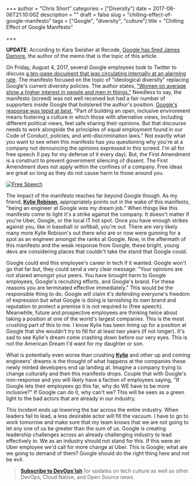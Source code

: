 +++
author = "Chris Short"
categories = ["Diversity"]
date = 2017-08-06T21:10:00Z
description = ""
draft = false
slug = "chilling-effect-of-google-manifesto"
tags = ["Google", "diversity", "culture"]
title = "Chilling Effect of Google Manifesto"

+++

**UPDATE**: According to Kara Swisher at Recode, [Google has fired James Damore](https://www.recode.net/2017/8/7/16110696/firing-google-ceo-employee-penned-controversial-memo-on-women-has-violated-its-code-of-conduct), the author of the memo that is the topic of this article.

On Friday, August 4, 2017, several Google employees took to Twitter to discuss [a ten-page document that was circulating internally at an alarming rate](https://motherboard.vice.com/en_us/article/kzbm4a/employees-anti-diversity-manifesto-goes-internally-viral-at-google). The manifesto focused on the topic of "ideological diversity" replacing Google's current diversity policies. The author states, ["Women on average show a higher interest in people and men in things."](http://gizmodo.com/exclusive-heres-the-full-10-page-anti-diversity-screed-1797564320) Needless to say, the manifesto (screed) was not well received but had a fair number of supporters inside Google that bolstered the author's position. [Google's response was tepid at best](https://motherboard.vice.com/en_us/article/vbv54d/google-on-anti-diversity-manifesto-employees-must-feel-safe-sharing-their-opinions), "Part of building an open, inclusive environment means fostering a culture in which those with alternative views, including different political views, feel safe sharing their opinions. But that discourse needs to work alongside the principles of equal employment found in our Code of Conduct, policies, and anti-discrimination laws." Not exactly what you want to see when this manifesto has you questioning why you're at a company not denouncing the opinions expressed in this screed. I'm all for free speech (I pay for my defense of it every day). But, the First Amendment is a construct to prevent government silencing of dissent. The First Amendment does not apply within the confines of a company. Free ideas are great so long as they do not cause harm to those around you.

[![Free Speech](https://imgs.xkcd.com/comics/free_speech.png)](https://xkcd.com/1357/)

The impact of the manifesto reaches far beyond Google though. As my friend, [**Kylie Robison**](http://www.kylieerin.com/lets-talk-about-google/), appropriately points out in the wake of this manifesto, "being an engineer at Google *was* my dream job." When things like this manifesto come to light it's a strike against the company. It doesn't matter if you're Uber, Google, or the local IT hot spot. Once you have enough strikes against you, like in baseball or softball, you're out. There are very likely many more Kylie Robison's out there who are or now were gunning for a spot as an engineer amongst the ranks at Google. Now, in the aftermath of this manifesto and the weak response from Google, these bright, young devs are considering places that couldn't take the stand that Google could.

<script async src="//pagead2.googlesyndication.com/pagead/js/adsbygoogle.js"></script>
<!-- chrisshort.net Responsive -->
<ins class="adsbygoogle"
     style="display:block"
     data-ad-client="ca-pub-8972983586873269"
     data-ad-slot="1297095894"
     data-ad-format="auto"></ins>
<script>
(adsbygoogle = window.adsbygoogle || []).push({});
</script>

Google could end this employee's career in tech if it wanted. Google won't go that far but, they could send a very clear message: "Your opinions are not shared amongst your peers. You have brought harm to Google employees, Google's recruiting efforts, and Google's brand. For these reasons you are terminated effective immediately." This would be the responsible thing to do. Google will claim it's defending everyone's freedom of expression but what Google is doing is tarnishing its own brand and reputation to protect a premise it is not required to (free speech). Meanwhile, future and prospective employees are thinking twice about taking a position at one of the world's largest companies. This is the most crushing part of this to me. I know Kylie has been lining up for a position at Google that she wouldn't try to fill for at least two years (if not longer). It's sad to see Kylie's dream come crashing down before our very eyes. This is not the American Dream I'd want for my daughter or son.

What is potentially even worse than crushing [**Kylie**](http://www.kylieerin.com/) and other up and coming engineers' dreams is the thought of what happens at the companies these newly minted developers end up landing at. Imagine a company trying to change culturally and then this manifesto drops. Couple that with Google's non-response and you will likely have a faction of employees saying, "If Google lets their employees go this far, why do WE have to be more inclusive?" If Google can do it, why can't we? This will be seen as a green light to the bad actors that are already in our industry.

This incident ends up lowering the bar across the entire industry. When leaders fail to lead, a less desirable actor will fill the vacuum. I have to go to work tomorrow and make sure that my team knows that we are not going to let any one of us be greater than the sum of us. Google is creating leadership challenges across an already challenging industry to lead effectively in. We as an industry should not stand for this. If this were an Uber employee we'd call for more change at Uber. This is Google; what are we going to demand of them? Google should do the right thing here and not be evil.

> [**Subscribe to DevOps'ish**](/newsletter/) for updates on tech culture as well as other DevOps, Cloud Native, and Open Source news.